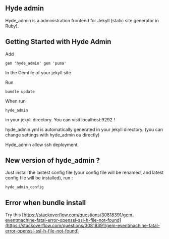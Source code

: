## Hyde admin

Hyde_admin is a administration frontend for Jekyll (static site generator in Ruby).

## Getting Started with Hyde Admin

Add

`gem 'hyde_admin'
gem 'puma'`

In the Gemfile of your jekyll site.

Run

`bundle update`

When run 

`hyde_admin`

in your jekyll directory.
You can visit localhost:9292 !

hyde_admin.yml is automatically generated in your jekyll directory.
(you can change settings with hyde_admin ou directly)

Hyde_admin allow ssh deployment.

## New version of hyde_admin ?

Just install the lastest config file (your config file will be renamed, and latest config file will be installed), run :

`hyde_admin_config`

## Error when bundle install

Try this [https://stackoverflow.com/questions/30818391/gem-eventmachine-fatal-error-openssl-ssl-h-file-not-found](https://stackoverflow.com/questions/30818391/gem-eventmachine-fatal-error-openssl-ssl-h-file-not-found)
